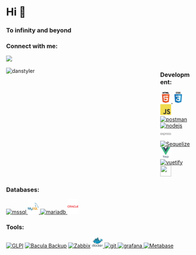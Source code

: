 <h1 align="left">Hi 👋</h1>
<h3 align="left">To infinity and beyond</h3>
<h3 align="left">Connect with me:</h3>
<p align="left">
  <a href="https://www.linkedin.com/in/daniel-santos-b8601011a/" target="_blank"><img src="https://img.shields.io/badge/-LinkedIn-%230077B5?style=for-the-badge&logo=linkedin&logoColor=white" target="_blank"></a>
<p><img width="420" height="300" align="left" src="https://github-readme-stats.vercel.app/api/top-langs?username=danstyler&show_icons=true&locale=en&layout=compact" alt="danstyler" /></p>
</p> 

<h3 align="left">Development:</h3>
<a href="https://www.w3.org/html/" target="_blank"> <img src="https://raw.githubusercontent.com/devicons/devicon/master/icons/html5/html5-original-wordmark.svg" alt="html5" width="30" height="30"/></a><a href="https://www.w3schools.com/css/" target="_blank"> <img src="https://raw.githubusercontent.com/devicons/devicon/master/icons/css3/css3-original-wordmark.svg" alt="css3" width="30" height="30"/></a><a href="https://developer.mozilla.org/en-US/docs/Web/JavaScript" target="_blank"> <img src="https://raw.githubusercontent.com/devicons/devicon/master/icons/javascript/javascript-original.svg" alt="javascript" width="30" height="30"/> </a> <a href="https://postman.com" target="_blank"> <img src="https://www.vectorlogo.zone/logos/getpostman/getpostman-icon.svg" alt="postman" width="30" height="30"/> </a>
<a href="https://nodejs.org" target="_blank"> <img src="https://walde.co/wp-content/uploads/2016/09/nodejs_logo.png" alt="nodejs" width="30" height="30"/> </a> <a href="https://expressjs.com" target="_blank"> <img src="https://raw.githubusercontent.com/devicons/devicon/master/icons/express/express-original-wordmark.svg" alt="express" width="30" height="30"/></a><a href="https://sequelize.org/" target="_blank"> <img src="https://sequelize.org/master/manual/asset/logo-small.png" alt="Sequelize" width="30" height="30"/> </a> <a href="https://vuejs.org/" target="_blank"> <img src="https://raw.githubusercontent.com/devicons/devicon/master/icons/vuejs/vuejs-original-wordmark.svg" alt="vuejs" width="30" height="30"/></a> <a href="https://vuetifyjs.com/en/" target="_blank"> <img src="https://bestofjs.org/logos/vuetify.svg" alt="vuetify" width="30" height="30"/> </a> <a href="https://bulma.io/documentation/" target="_blank"> <img src="https://img.stackshare.io/service/5204/bulma-logo.png" width="30" height="30"/> </a>

<h3 align="left">Databases:</h3>

<a href="https://www.microsoft.com/en-us/sql-server" target="_blank"> <img src="https://www.svgrepo.com/show/303229/microsoft-sql-server-logo.svg" alt="mssql" width="30" height="40"/> </a> <a href="https://www.mysql.com/" target="_blank"> <img src="https://raw.githubusercontent.com/devicons/devicon/master/icons/mysql/mysql-original-wordmark.svg" alt="mysql" width="30" height="40"/> </a> <a href="https://mariadb.org/" target="_blank"> <img src="https://www.vectorlogo.zone/logos/mariadb/mariadb-icon.svg" alt="mariadb" width="30" height="40"/> </a> <a href="https://www.oracle.com/" target="_blank"> <img src="https://raw.githubusercontent.com/devicons/devicon/master/icons/oracle/oracle-original.svg" alt="oracle" width="30" height="40"/> </a>

<h3 align="left">Tools:</h3>

<a href="https://glpi-project.org/pt-br/" target="_blank"> <img src="https://tic.gal/wp-content/uploads/2017/11/PictoGlpi-1.png" alt="GLPI" width="30" height="30"/></a>
<a href="https://www.bacula.lat/category/bacula-community/" target="_blank"> <img src="https://pbs.twimg.com/profile_images/2136640410/profilepicture.jpg" alt="Bacula Backup" width="30" height="30"/></a>
<a href="https://www.zabbix.com/" target="_blank"> <img src="https://lfc.com.pe/wp-content/uploads/2019/09/treinamento-zabbix-30.png" alt="Zabbix" width="30" height="30"/></a>
<a href="https://www.docker.com/" target="_blank"> <img src="https://raw.githubusercontent.com/devicons/devicon/master/icons/docker/docker-original-wordmark.svg" alt="docker" width="30" height="30"/> </a> <a href="https://git-scm.com/" target="_blank"> <img src="https://www.vectorlogo.zone/logos/git-scm/git-scm-icon.svg" alt="git" width="30" height="30"/> </a> <a href="https://grafana.com" target="_blank"> <img src="https://www.vectorlogo.zone/logos/grafana/grafana-icon.svg" alt="grafana" width="30" height="30"/> </a> <a href="https://www.metabase.com/" target="_blank"> <img src="https://www.metabase.com/images/logo.svg" alt="Metabase" width="30" height="30"/> </a>
